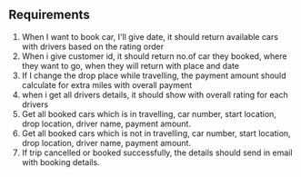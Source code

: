 ## Requirements 

1. When I want to book car, I'll give date, it should return available cars with drivers based on the rating order 
2. When i give customer id, it should return no.of car they booked, where they want to go, when they will return with place and date 
3. If I change the drop place while travelling, the payment amount should calculate for extra miles with overall payment 
4. when i get all drivers details, it should show with overall rating for each drivers 
5. Get all booked cars which is in travelling, car number, start location, drop location, driver name, payment amount. 
6. Get all booked cars which is not in travelling, car number, start location, drop location, driver name, payment amount. 
7. If trip cancelled or booked successfully, the details should send in email with booking details.
